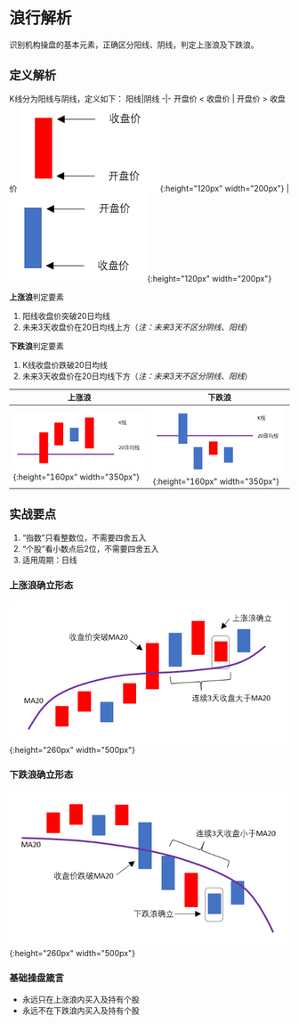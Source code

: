 # 浪行解析

识别机构操盘的基本元素，正确区分阳线、阴线，判定上涨浪及下跌浪。

## 定义解析

K线分为阳线与阴线，定义如下：
阳线|阴线
-|-
开盘价 < 收盘价 | 开盘价 > 收盘价
![阳线](img/pr1_0_yangxian.png){:height="120px" width="200px"} | ![阴线](img/pr1_1_yinxian.png){:height="120px" width="200px"}

**上涨浪**判定要素

1. 阳线收盘价突破20日均线
2. 未来3天收盘价在20日均线上方（*注：未来3天不区分阴线、阳线*）

**下跌浪**判定要素

1. K线收盘价跌破20日均线
2. 未来3天收盘价在20日均线下方（*注：未来3天不区分阴线、阳线*）

上涨浪 | 下跌浪
-|-
![上涨浪](img/pr1_2_shangzhanglang.png){:height="160px" width="350px"} | ![下跌浪](img/pr1_3_xiadielang.png){:height="160px" width="350px"}

## 实战要点

1. “指数”只看整数位，不需要四舍五入
2. “个股”看小数点后2位，不需要四舍五入
3. 适用周期：日线

### 上涨浪确立形态

![上涨浪确立](img/pr1_4_shangzhanglangok.png){:height="260px" width="500px"}

### 下跌浪确立形态

![下跌浪确立](img/pr1_5_xiadielangok.png){:height="260px" width="500px"}

### 基础操盘箴言

- 永远只在上涨浪内买入及持有个股
- 永远不在下跌浪内买入及持有个股
